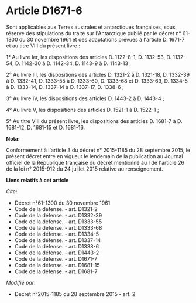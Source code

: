 # Article D1671-6

Sont applicables aux Terres australes et antarctiques françaises, sous réserve des stipulations du traité sur l'Antarctique
publié par le décret n° 61-1300 du 30 novembre 1961 et des adaptations prévues à l'article D. 1671-7 et au titre VIII du
présent livre : 

1° Au livre Ier, les dispositions des articles D. 1122-8-1, D. 1132-53, D. 1132-54, D. 1142-30 à D. 1142-34, D. 1143-9 à D.
1143-13 ;

2° Au livre III, les dispositions des articles D. 1321-2 à D. 1321-18, D. 1332-39 à D. 1332-41, D. 1333-55 à D. 1333-60, D.
1333-68 et D. 1333-69, D. 1334-5 à D. 1333-14, D. 1337-14 à D. 1337-17, D. 1338-6 ; 

3° Au livre IV, les dispositions des articles D. 1443-2 à D. 1443-4 ; 

4° Au livre V, les dispositions des articles D. 1521-1 à D. 1522-1 ; 

5° Au titre VIII du présent livre, les dispositions des articles D. 1681-7 à D. 1681-12, 
D. 1681-15 et D. 1681-16.

**Nota:**

Conformément à l'article 3 du décret n° 2015-1185 du 28 septembre 2015, le présent décret entre en vigueur le lendemain de la
publication au Journal officiel de la République française du décret mentionné au I de l'article 26 de la loi n° 2015-912 du
24 juillet 2015 relative au renseignement.

**Liens relatifs à cet article**

_Cite_:

  - Décret n°61-1300 du 30 novembre 1961
  - Code de la défense. - art. D1321-2
  - Code de la défense. - art. D1332-39
  - Code de la défense. - art. D1333-55
  - Code de la défense. - art. D1333-68
  - Code de la défense. - art. D1334-5
  - Code de la défense. - art. D1337-14
  - Code de la défense. - art. D1338-6
  - Code de la défense. - art. D1443-2
  - Code de la défense. - art. D1671-7
  - Code de la défense. - art. D1681-15
  - Code de la défense. - art. D1681-7

_Modifié par_:

  - Décret n°2015-1185 du 28 septembre 2015 - art. 2
